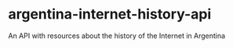 # argentina-internet-history-api
An API with resources about the history of the Internet in Argentina 
